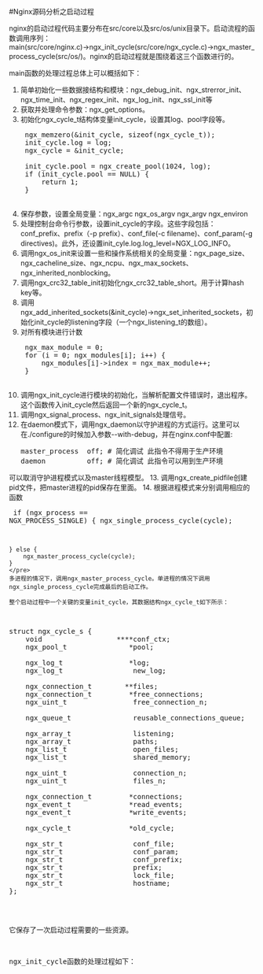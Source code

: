 #Nginx源码分析之启动过程

nginx的启动过程代码主要分布在src/core以及src/os/unix目录下。启动流程的函数调用序列：main(src/core/nginx.c)→ngx_init_cycle(src/core/ngx_cycle.c)→ngx_master_process_cycle(src/os/)。nginx的启动过程就是围绕着这三个函数进行的。

main函数的处理过程总体上可以概括如下：

1. 简单初始化一些数据接结构和模块：ngx_debug_init、ngx_strerror_init、ngx_time_init、ngx_regex_init、ngx_log_init、ngx_ssl_init等
2. 获取并处理命令参数：ngx_get_options。
3. 初始化ngx_cycle_t结构体变量init_cycle，设置其log、pool字段等。
	<pre>
	ngx_memzero(&init_cycle, sizeof(ngx_cycle_t));
    init_cycle.log = log;
    ngx_cycle = &init_cycle;

    init_cycle.pool = ngx_create_pool(1024, log);
    if (init_cycle.pool == NULL) {
        return 1;
    }
	</pre>
4. 保存参数，设置全局变量：ngx_argc ngx_os_argv ngx_argv ngx_environ
5. 处理控制台命令行参数，设置init_cycle的字段。这些字段包括：conf_prefix、prefix（-p prefix）、conf_file(-c filename)、conf_param(-g directives)。此外，还设置init_cyle.log.log_level=NGX_LOG_INFO。
6. 调用ngx_os_init来设置一些和操作系统相关的全局变量：ngx_page_size、ngx_cacheline_size、ngx_ncpu、ngx_max_sockets、ngx_inherited_nonblocking。
7. 调用ngx_crc32_table_init初始化ngx_crc32_table_short。用于计算hash key等。
8. 调用ngx_add_inherited_sockets(&init_cycle)→ngx_set_inherited_sockets，初始化init_cycle的listening字段（一个ngx_listening_t的数组）。
9. 对所有模块进行计数
	<pre>
	ngx_max_module = 0;
    for (i = 0; ngx_modules[i]; i++) {
        ngx_modules[i]->index = ngx_max_module++;
    }
	</pre>
10. 调用ngx_init_cycle进行模块的初始化，当解析配置文件错误时，退出程序。这个函数传入init_cycle然后返回一个新的ngx_cycle_t。
11. 调用ngx_signal_process、ngx_init_signals处理信号。
12. 在daemon模式下，调用ngx_daemon以守护进程的方式运行。这里可以在./configure的时候加入参数--with-debug，并在nginx.conf中配置:
	<pre>
	master_process  off; # 简化调试 此指令不得用于生产环境
	daemon          off; # 简化调试 此指令可以用到生产环境
	</pre>
可以取消守护进程模式以及master线程模型。
13. 调用ngx_create_pidfile创建pid文件，把master进程的pid保存在里面。
14. 根据进程模式来分别调用相应的函数
	<pre>
	if (ngx_process == NGX_PROCESS_SINGLE) {
        ngx_single_process_cycle(cycle);

    } else {
        ngx_master_process_cycle(cycle);
    }
	</pre>
	多进程的情况下，调用ngx_master_process_cycle。单进程的情况下调用ngx_single_process_cycle完成最后的启动工作。
	
	整个启动过程中一个关键的变量init_cycle，其数据结构ngx_cycle_t如下所示：

<pre>
struct ngx_cycle_s {
    void                  ****conf_ctx;
    ngx_pool_t               *pool;

    ngx_log_t                *log;
    ngx_log_t                 new_log;

    ngx_connection_t        **files;
    ngx_connection_t         *free_connections;
    ngx_uint_t                free_connection_n;

    ngx_queue_t               reusable_connections_queue;

    ngx_array_t               listening;
    ngx_array_t               paths;
    ngx_list_t                open_files;
    ngx_list_t                shared_memory;

    ngx_uint_t                connection_n;
    ngx_uint_t                files_n;

    ngx_connection_t         *connections;
    ngx_event_t              *read_events;
    ngx_event_t              *write_events;

    ngx_cycle_t              *old_cycle;

    ngx_str_t                 conf_file;
    ngx_str_t                 conf_param;
    ngx_str_t                 conf_prefix;
    ngx_str_t                 prefix;
    ngx_str_t                 lock_file;
    ngx_str_t                 hostname;
};
</pre>

它保存了一次启动过程需要的一些资源。

ngx_init_cycle函数的处理过程如下：
